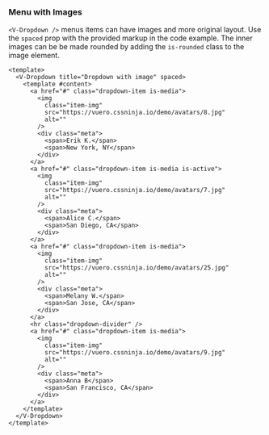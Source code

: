 ### Menu with Images

`<V-Dropdown />` menus items can have images and more original layout.
Use the `spaced` prop with the provided markup in the code example.
The inner images can be be made rounded by adding
the `is-rounded` class to the image element.

<!--code-->

```vue
<template>
  <V-Dropdown title="Dropdown with image" spaced>
    <template #content>
      <a href="#" class="dropdown-item is-media">
        <img
          class="item-img"
          src="https://vuero.cssninja.io/demo/avatars/8.jpg"
          alt=""
        />
        <div class="meta">
          <span>Erik K.</span>
          <span>New York, NY</span>
        </div>
      </a>
      <a href="#" class="dropdown-item is-media is-active">
        <img
          class="item-img"
          src="https://vuero.cssninja.io/demo/avatars/7.jpg"
          alt=""
        />
        <div class="meta">
          <span>Alice C.</span>
          <span>San Diego, CA</span>
        </div>
      </a>
      <a href="#" class="dropdown-item is-media">
        <img
          class="item-img"
          src="https://vuero.cssninja.io/demo/avatars/25.jpg"
          alt=""
        />
        <div class="meta">
          <span>Melany W.</span>
          <span>San Jose, CA</span>
        </div>
      </a>
      <hr class="dropdown-divider" />
      <a href="#" class="dropdown-item is-media">
        <img
          class="item-img"
          src="https://vuero.cssninja.io/demo/avatars/9.jpg"
          alt=""
        />
        <div class="meta">
          <span>Anna B</span>
          <span>San Francisco, CA</span>
        </div>
      </a>
    </template>
  </V-Dropdown>
</template>
```

<!--/code-->

<!--example-->

<div class="field is-grouped">
  <div class="control">
    <V-Dropdown title="Dropdown with image" spaced>
      <template #content>
        <a href="#" class="dropdown-item is-media">
          <img
            class="item-img"
            src="https://vuero.cssninja.io/demo/avatars/8.jpg"
            alt=""
            @error.once="$event.target.src = 'https://via.placeholder.com/150x150'"
          />
          <div class="meta">
            <span>Erik K.</span>
            <span>New York, NY</span>
          </div>
        </a>
        <a href="#" class="dropdown-item is-media is-active">
          <img
            class="item-img"
            src="https://vuero.cssninja.io/demo/avatars/7.jpg"
            alt=""
            @error.once="$event.target.src = 'https://via.placeholder.com/150x150'"
          />
          <div class="meta">
            <span>Alice C.</span>
            <span>San Diego, CA</span>
          </div>
        </a>
        <a href="#" class="dropdown-item is-media">
          <img
            class="item-img"
            src="https://vuero.cssninja.io/demo/avatars/25.jpg"
            alt=""
            @error.once="$event.target.src = 'https://via.placeholder.com/150x150'"
          />
          <div class="meta">
            <span>Melany W.</span>
            <span>San Jose, CA</span>
          </div>
        </a>
        <hr class="dropdown-divider" />
        <a href="#" class="dropdown-item is-media">
          <img
            class="item-img"
            src="https://vuero.cssninja.io/demo/avatars/9.jpg"
            alt=""
            @error.once="$event.target.src = 'https://via.placeholder.com/150x150'"
          />
          <div class="meta">
            <span>Anna B</span>
            <span>San Francisco, CA</span>
          </div>
        </a>
      </template>
    </V-Dropdown>
  </div>

  <div class="control">
    <V-Dropdown title="Dropdown with rounded image" spaced>
      <template #content>
        <a href="#" class="dropdown-item is-media">
          <img
            class="item-img is-rounded"
            src="https://vuero.cssninja.io/demo/avatars/8.jpg"
            alt=""
            @error.once="$event.target.src = 'https://via.placeholder.com/150x150'"
          />
          <div class="meta">
            <span>Erik K.</span>
            <span>New York, NY</span>
          </div>
        </a>
        <a href="#" class="dropdown-item is-media is-active">
          <img
            class="item-img is-rounded"
            src="https://vuero.cssninja.io/demo/avatars/7.jpg"
            alt=""
            @error.once="$event.target.src = 'https://via.placeholder.com/150x150'"
          />
          <div class="meta">
            <span>Alice C.</span>
            <span>San Diego, CA</span>
          </div>
        </a>
        <a href="#" class="dropdown-item is-media">
          <img
            class="item-img is-rounded"
            src="https://vuero.cssninja.io/demo/avatars/25.jpg"
            alt=""
            @error.once="$event.target.src = 'https://via.placeholder.com/150x150'"
          />
          <div class="meta">
            <span>Melany W.</span>
            <span>San Jose, CA</span>
          </div>
        </a>
        <hr class="dropdown-divider" />
        <a href="#" class="dropdown-item is-media">
          <img
            class="item-img is-rounded"
            src="https://vuero.cssninja.io/demo/avatars/9.jpg"
            alt=""
            @error.once="$event.target.src = 'https://via.placeholder.com/150x150'"
          />
          <div class="meta">
            <span>Anna B</span>
            <span>San Francisco, CA</span>
          </div>
        </a>
      </template>
    </V-Dropdown>
  </div>
</div>

<!--/example-->
